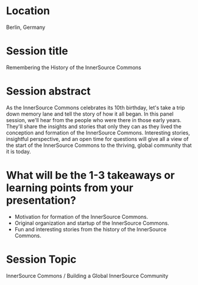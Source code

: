 # Location
Berlin, Germany

# Session title
Remembering the History of the InnerSource Commons

# Session abstract
As the InnerSource Commons celebrates its 10th birthday,
let's take a trip down memory lane and tell the story of how it all began.
In this panel session, we'll hear from the people who were there in those early years.
They'll share the insights and stories that only they can as they lived the conception and formation of the InnerSource Commons.
Interesting stories, insightful perspective, and an open time for questions will give all a view of the start of the InnerSource Commons to the thriving, global community that it is today.

# What will be the 1-3 takeaways or learning points from your presentation?
* Motivation for formation of the InnerSource Commons.
* Original organization and startup of the InnerSource Commons.
* Fun and interesting stories from the history of the InnerSource Commons.

# Session Topic
InnerSource Commons / Building a Global InnerSource Community
